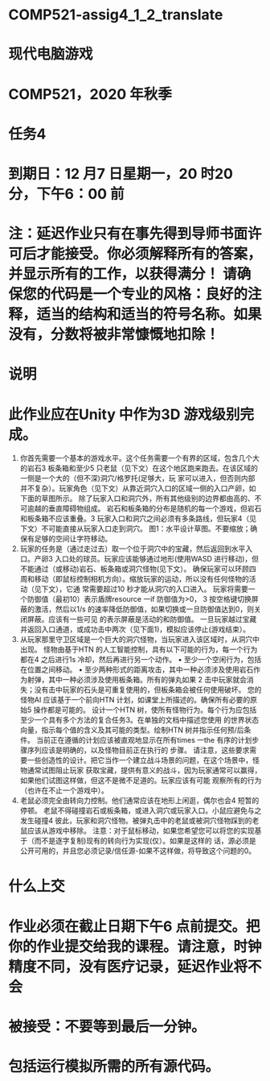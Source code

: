 # COMP521-assig4_1_2_translate
# 现代电脑游戏
# COMP521，2020 年秋季
# 任务4
# 到期日：12 月7 日星期一，20 时20 分，下午6：00 前
# 注：延迟作业只有在事先得到导师书面许可后才能接受。你必须解释所有的答案，并显示所有的工作，以获得满分！ 请确保您的代码是一个专业的风格：良好的注释，适当的结构和适当的符号名称。如果没有，分数将被非常慷慨地扣除！
# 说明
# 此作业应在Unity 中作为3D 游戏级别完成。
1. 你首先需要一个基本的游戏水平。这个任务需要一个有界的区域，包含几个大的岩石3
板条箱和至少5 只老鼠（见下文）在这个地区跑来跑去。在该区域的一侧是一个大的（但不深)洞穴/格罗托(足够大，玩
家可以进入，但否则内部并不复杂）。玩家角色（见下文）从靠近洞穴入口的区域一侧的入口产卵，如下面的草图所示。
除了玩家入口和洞穴外，所有其他级别的边界都由高的、不可逾越的垂直障碍物组成。
岩石和板条箱的分布是随机的每一个游戏，但岩石和板条箱不应该重叠。3
玩家入口和洞穴之间必须有多条路线，但玩家4（见下文）不可能直接从玩家入口走到洞穴。
图1：水平设计草图。不要缩放；确保有足够的空间让字符移动。
2. 玩家的任务是（通过走过去）取一个位于洞穴中的宝藏，然后返回到水平入口。产卵3
入口处的球员。玩家应该能够通过地形(使用WASD 进行移动)，但不能通过（或移动)岩石、板条箱或洞穴怪物(见下文）。
确保玩家可以环顾四周和移动（即鼠标控制相机方向）。缩放玩家的运动，所以没有任何怪物的活动（见下文），它通
常需要超过10 秒才能从洞穴的入口进入。
玩家将需要一个防御值（最初10）表示盾牌resource 一if 防御值为>0， 3
按空格键切换屏蔽的激活，然后以1/s 的速率降低防御值，如果切换或一旦防御值达到0，则关闭屏蔽。应该有一些可见
的表示屏蔽是活动的和防御值。
一旦玩家越过宝藏并返回入口通道，或成功击中两次（见下面1)，模拟应该停止(游戏结束）。
3. 从玩家那里守卫区域是一个巨大的洞穴怪物，当玩家进入该区域时，从洞穴中出现。
怪物由基于HTN 的人工智能控制，具有以下可能的行为，每一个行为都在4 之后进行1s 冷却，然后再进行另一个动作。
• 至少一个空闲行为，包括在位置之间移动。
• 至少两种形式的距离攻击，其中一种必须涉及使用岩石作为射弹，其中一种必须涉及使用板条箱。所有的弹丸如果
2
击中玩家就会消失；没有击中玩家的石头是可重复使用的，但板条箱会被任何使用破坏。
您的怪物AI 应该基于一个前向HTN 计划，如课堂上所描述的。确保所有必要的原始5 操作都是可能的。
设计一个HTN 树，使所有怪物行为。每个行为应包括至少一个具有多个方法的复合任务3。在单独的文档中描述您使用
的世界状态向量，指示每个值的含义及其可能的类型。绘制HTN 树并指示任何预/后条件。
当前正在遵循的计划应该被直观地显示在所有times 一the 有序的计划步骤序列应该是明确的，以及怪物目前正在执行的
步骤。
请注意，这些要求需要一些创造性的设计。把它当作一个建立战斗场景的问题，在这个场景中，怪物通常试图阻止玩家
获取宝藏，提供有意义的战斗，因为玩家通常可以赢得，如果他们试图这样做，但这不是微不足道的。玩家应该有可能
观察所有的行为（也许在不止一个游戏中）。
4. 老鼠必须完全由转向力控制。他们通常应该在地形上闲逛，偶尔也会4
短暂的停顿。
老鼠不得碰撞岩石或板条箱，或进入洞穴或玩家入口。小鼠应避免与之发生碰撞4
彼此，玩家和洞穴怪物。被弹丸击中的老鼠或被洞穴怪物踩到的老鼠应该从游戏中移除。
注意：对于鼠标移动，如果您希望您可以将您的实现基于（而不是逐字复制)现有的转向行为实现(仅）。如果是这样的
话，源必须是公开可用的，并且您必须记录/信任源-如果不这样做，将导致这个问题的0。
# 什么上交
# 作业必须在截止日期下午6 点前提交。把你的作业提交给我的课程。请注意，时钟精度不同，没有医疗记录，延迟作业将不会
# 被接受：不要等到最后一分钟。
# 包括运行模拟所需的所有源代码。
